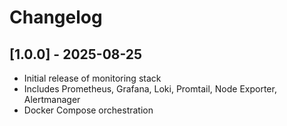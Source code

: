 # Changelog

## [1.0.0] - 2025-08-25
- Initial release of monitoring stack
- Includes Prometheus, Grafana, Loki, Promtail, Node Exporter, Alertmanager
- Docker Compose orchestration

